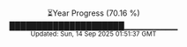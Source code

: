 <p align="center">
⏳Year Progress (70.16 %) <br>
█████████████████████▁▁▁▁▁▁▁▁▁ <br>
<sub>Updated: Sun, 14 Sep 2025 01:51:37 GMT</sub>
</p>

